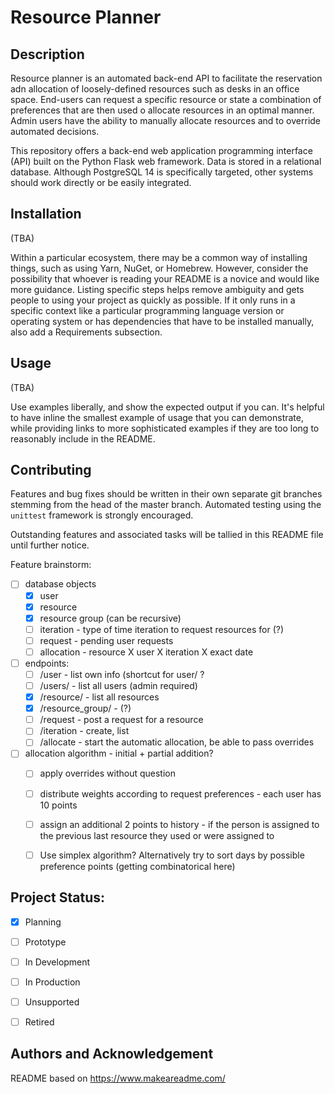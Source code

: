 #	Resource Planner

##	Description
Resource planner is an automated back-end API to facilitate the reservation adn allocation of
loosely-defined resources such as desks in an office space. End-users can request a specific
resource or state a combination of preferences that are then used o allocate resources in an optimal
manner. Admin users have the ability to manually allocate resources and to override automated
decisions.

This repository offers a back-end web application programming interface (API) built on the Python
Flask web framework. Data is stored in a relational database. Although PostgreSQL 14 is specifically
targeted, other systems should work directly or be easily integrated.


##	Installation
(TBA)

Within a particular ecosystem, there may be a common way of installing things, such as using Yarn,
NuGet, or Homebrew. However, consider the possibility that whoever is reading your README is a
novice and would like more guidance. Listing specific steps helps remove ambiguity and gets people
to using your project as quickly as possible. If it only runs in a specific context like a
particular programming language version or operating system or has dependencies that have to be
installed manually, also add a Requirements subsection. 


##	Usage
(TBA)

Use examples liberally, and show the expected output if you can. It's helpful to have inline the
smallest example of usage that you can demonstrate, while providing links to more sophisticated
examples if they are too long to reasonably include in the README. 


##	Contributing
Features and bug fixes should be written in their own separate git branches stemming from the head
of the master branch. Automated testing using the `unittest` framework is strongly encouraged.

Outstanding features and associated tasks will be tallied in this README file until further notice.

Feature brainstorm:

* [ ] database objects
	* [X] user
	* [X] resource
	* [X] resource group (can be recursive)
	* [ ] iteration - type of time iteration to request resources for (?)
	* [ ] request - pending user requests
	* [ ] allocation - resource X user X iteration X exact date

* [ ] endpoints:
	* [ ] /user - list own info (shortcut for user/<current user id> ?
	* [ ] /users/ - list all users (admin required)
	* [X] /resource/ - list all resources
	* [X] /resource_group/ - (?)
	* [ ] /request - post a request for a resource
	* [ ] /iteration - create, list
	* [ ] /allocate - start the automatic allocation, be able to pass overrides

* [ ] allocation algorithm - initial + partial addition?
	* [ ] apply overrides without question
	* [ ] distribute weights according to request preferences - each user has 10 points
	* [ ] assign an additional 2 points to history - if the person is assigned to the previous
	  last resource they used or were assigned to
	* [ ] Use simplex algorithm? Alternatively try to sort days by possible preference points
	  (getting combinatorical here)


##	Project Status:
- [X] Planning
- [ ] Prototype
- [ ] In Development
- [ ] In Production
- [ ] Unsupported
- [ ] Retired


##	Authors and Acknowledgement
README based on <https://www.makeareadme.com/>

